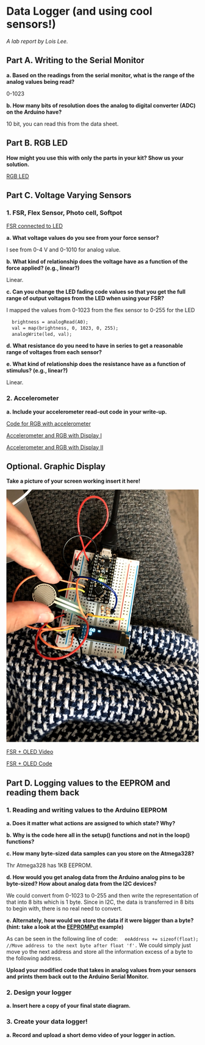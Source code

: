 # Data Logger (and using cool sensors!)

*A lab report by Lois Lee.*


## Part A.  Writing to the Serial Monitor
 
**a. Based on the readings from the serial monitor, what is the range of the analog values being read?**

 0-1023
 
**b. How many bits of resolution does the analog to digital converter (ADC) on the Arduino have?**

10 bit, you can read this from the data sheet.

## Part B. RGB LED

**How might you use this with only the parts in your kit? Show us your solution.**

[RGB LED](https://drive.google.com/file/d/1KxOXqlaJ841rl0ghkCAZdhW91srhOFTb/view?usp=sharing)


## Part C. Voltage Varying Sensors 
 
### 1. FSR, Flex Sensor, Photo cell, Softpot

[FSR connected to LED](https://drive.google.com/file/d/1qX9i05hJwVriUb1L4Uow_C2H4xEfExVn/view?usp=sharing)

**a. What voltage values do you see from your force sensor?**

I see from 0-4 V and 0-1010 for analog value. 

**b. What kind of relationship does the voltage have as a function of the force applied? (e.g., linear?)**

Linear.

**c. Can you change the LED fading code values so that you get the full range of output voltages from the LED when using your FSR?**

I mapped the values from 0-1023 from the flex sensor to 0-255 for the LED

```  
  brightness = analogRead(A0);
  val = map(brightness, 0, 1023, 0, 255);
  analogWrite(led, val);
```

**d. What resistance do you need to have in series to get a reasonable range of voltages from each sensor?**



**e. What kind of relationship does the resistance have as a function of stimulus? (e.g., linear?)**

Linear.

### 2. Accelerometer
 
**a. Include your accelerometer read-out code in your write-up.**

[Code for RGB with accelerometer](https://github.com/lois-lee/IDD-Fa19-Lab3/blob/master/accel+disp.ino)

[Accelerometer and RGB with Display I](https://drive.google.com/file/d/1vO_NLwlGVpFAzzwcWWcIxq7nDz3DyJvq/view?usp=sharing)

[Accelerometer and RGB with Display II](https://drive.google.com/file/d/1PHEh3p-tdwJnNnu8z0y6Cf7bUc0lwdtE/view?usp=sharing)

## Optional. Graphic Display

**Take a picture of your screen working insert it here!**

![](1.png)

[FSR + OLED Video](https://drive.google.com/file/d/1xwJhXTCkBJB-e8LdeofHwDhNpxahLR7x/view?usp=sharing)

[FSR + OLED Code](https://github.com/lois-lee/IDD-Fa19-Lab3/blob/master/fsr%2Boled.ino)

## Part D. Logging values to the EEPROM and reading them back
 
### 1. Reading and writing values to the Arduino EEPROM

**a. Does it matter what actions are assigned to which state? Why?**



**b. Why is the code here all in the setup() functions and not in the loop() functions?**

**c. How many byte-sized data samples can you store on the Atmega328?**

Thr Atmega328 has 1KB EEPROM.

**d. How would you get analog data from the Arduino analog pins to be byte-sized? How about analog data from the I2C devices?**

We could convert from 0-1023 to 0-255 and then write the representation of that into 8 bits which is 1 byte. Since in I2C, the data is transferred in 8 bits to begin with, there is no real need to convert.

**e. Alternately, how would we store the data if it were bigger than a byte? (hint: take a look at the [EEPROMPut](https://www.arduino.cc/en/Reference/EEPROMPut) example)**

As can be seen in the following line of code:
```  eeAddress += sizeof(float); //Move address to the next byte after float 'f'.```
We could simply just move yo the next address and store all the information excess of a byte to the following address.

**Upload your modified code that takes in analog values from your sensors and prints them back out to the Arduino Serial Monitor.**

### 2. Design your logger
 
**a. Insert here a copy of your final state diagram.**

### 3. Create your data logger!
 
**a. Record and upload a short demo video of your logger in action.**
